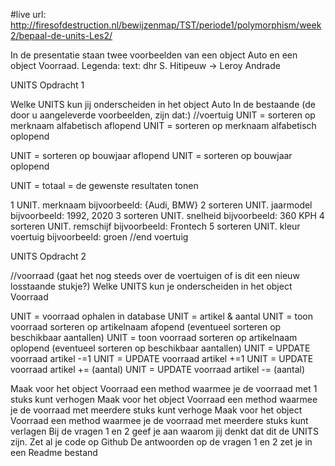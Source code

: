#live url: http://firesofdestruction.nl/bewijzenmap/TST/periode1/polymorphism/week2/bepaal-de-units-Les2/

In de presentatie staan twee voorbeelden van een object Auto en een object Voorraad.
Legenda:
text: dhr S. Hitipeuw
-> Leroy Andrade

UNITS Opdracht 1


Welke UNITS kun jij onderscheiden in het object Auto
In de bestaande (de door u aangeleverde voorbeelden, zijn dat:)
//voertuig
UNIT = sorteren op merknaam alfabetisch aflopend
UNIT = sorteren op merknaam alfabetisch oplopend

UNIT = sorteren op bouwjaar aflopend
UNIT = sorteren op bouwjaar oplopend

UNIT = totaal = de gewenste resultaten tonen



1 UNIT. merknaam bijvoorbeeld:                      {Audi, BMW}
2 sorteren UNIT.    jaarmodel bijvoorbeeld:         1992, 2020
3 sorteren UNIT.    snelheid bijvoorbeeld:          360 KPH
4 sorteren UNIT.    remschijf bijvoorbeeld:         Frontech
5 sorteren UNIT.    kleur voertuig bijvoorbeeld:    groen
//end voertuig





UNITS Opdracht 2


//voorraad (gaat het nog steeds over de voertuigen of is dit een nieuw losstaande stukje?)
Welke UNITS kun je onderscheiden in het object Voorraad

UNIT = voorraad ophalen in database
UNIT = artikel & aantal
UNIT = toon voorraad sorteren op artikelnaam afopend (eventueel sorteren op beschikbaar aantallen)
UNIT = toon voorraad sorteren op artikelnaam oplopend (eventueel sorteren op beschikbaar aantallen)
UNIT = UPDATE voorraad artikel -=1
UNIT = UPDATE voorraad artikel +=1
UNIT = UPDATE voorraad artikel += (aantal)
UNIT = UPDATE voorraad artikel -= (aantal)



Maak voor het object Voorraad een method waarmee je de voorraad met 1 stuks kunt verhogen 
Maak voor het object Voorraad een method waarmee je de voorraad met meerdere stuks kunt verhoge
Maak voor het object Voorraad een method waarmee je de voorraad met meerdere stuks kunt verlagen
Bij de vragen 1 en 2 geef je aan waarom jij denkt dat dit de UNITS zijn.
Zet al je code op Github
De antwoorden op de vragen 1 en 2 zet je in een Readme bestand